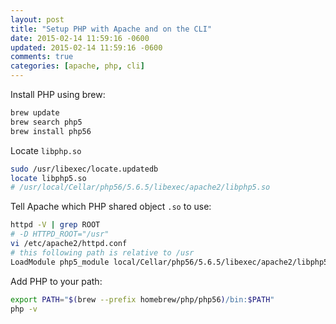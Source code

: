 ```yaml
---
layout: post
title: "Setup PHP with Apache and on the CLI"
date: 2015-02-14 11:59:16 -0600
updated: 2015-02-14 11:59:16 -0600
comments: true
categories: [apache, php, cli]
---
```


Install PHP using brew:

``` bash
brew update
brew search php5
brew install php56
```

Locate `libphp.so`

``` bash
sudo /usr/libexec/locate.updatedb
locate libphp5.so
# /usr/local/Cellar/php56/5.6.5/libexec/apache2/libphp5.so
```

Tell Apache which PHP shared object `.so` to use:

``` bash
httpd -V | grep ROOT
# -D HTTPD_ROOT="/usr"
vi /etc/apache2/httpd.conf
# this following path is relative to /usr
LoadModule php5_module local/Cellar/php56/5.6.5/libexec/apache2/libphp5.so
```

Add PHP to your path:

``` bash
export PATH="$(brew --prefix homebrew/php/php56)/bin:$PATH"
php -v
```
